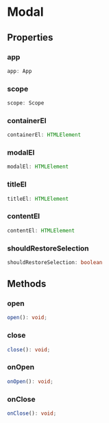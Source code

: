 # Modal



## Properties

### app

```ts
app: App
```



### scope

```ts
scope: Scope
```



### containerEl

```ts
containerEl: HTMLElement
```



### modalEl

```ts
modalEl: HTMLElement
```



### titleEl

```ts
titleEl: HTMLElement
```



### contentEl

```ts
contentEl: HTMLElement
```



### shouldRestoreSelection

```ts
shouldRestoreSelection: boolean
```




## Methods

### open

```ts
open(): void;
```



### close

```ts
close(): void;
```



### onOpen

```ts
onOpen(): void;
```



### onClose

```ts
onClose(): void;
```



